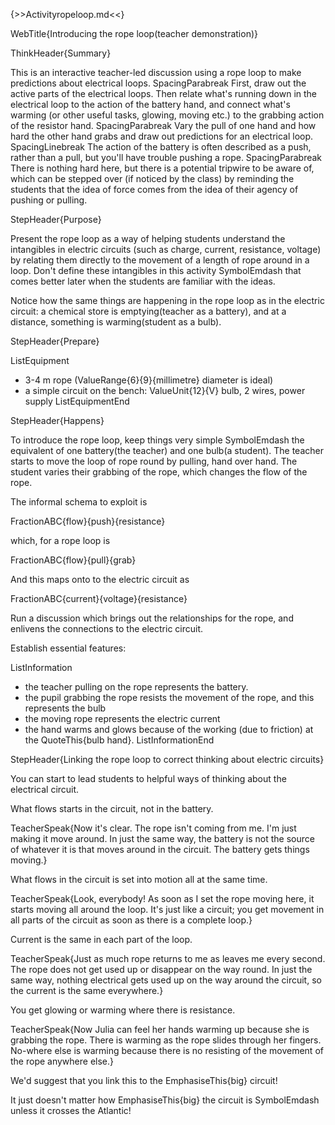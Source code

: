 {>>Activityropeloop.md<<}

WebTitle{Introducing the rope loop(teacher demonstration)}

ThinkHeader{Summary}

This is an interactive teacher-led discussion using a rope loop to make predictions about electrical loops. SpacingParabreak First, draw out the active parts of the electrical loops. Then relate what's running down in the electrical loop to the action of the battery hand, and connect what's warming (or other useful tasks, glowing, moving etc.) to the grabbing action of the resistor hand. SpacingParabreak Vary the pull of one hand and how hard the other hand grabs and draw out predictions for an electrical loop. SpacingLinebreak The action of the battery is often described as a push, rather than a pull, but you'll have trouble pushing a rope. SpacingParabreak There is nothing hard here, but there is a potential tripwire to be aware of, which can be stepped over (if noticed by the class) by reminding the students that the idea of force comes from the idea of their agency of pushing or pulling.

StepHeader{Purpose}

Present the rope loop as a way of helping students understand the intangibles in electric circuits (such as charge, current, resistance, voltage) by relating them directly to the movement of a length of rope around in a loop. Don't define these intangibles in this activity SymbolEmdash that comes better later when the students are familiar with the ideas.

Notice how the same things are happening in the rope loop as in the electric circuit: a chemical store is emptying(teacher as a battery), and at a distance, something is warming(student as a bulb).

StepHeader{Prepare}

ListEquipment
- 3-4 m rope (ValueRange{6}{9}{millimetre} diameter is ideal)
- a simple circuit on the bench: ValueUnit{12}{V} bulb, 2 wires, power supply
ListEquipmentEnd

StepHeader{Happens}

To introduce the rope loop, keep things very simple SymbolEmdash the equivalent of one battery(the teacher) and one bulb(a student). The teacher starts to move the loop of rope round by pulling, hand over hand.
The student varies their grabbing of the rope, which changes the flow of the rope.

The informal schema to exploit is

FractionABC{flow}{push}{resistance}

which, for a rope loop is

FractionABC{flow}{pull}{grab}

And this maps onto to the electric circuit as

FractionABC{current}{voltage}{resistance}

Run a discussion which brings out the relationships for the rope, and enlivens the connections to the electric circuit.

Establish essential features:

ListInformation
- the teacher pulling on the rope represents the battery.
- the pupil grabbing the rope resists the movement of the rope, and this represents the bulb
- the moving rope represents the electric current
- the hand warms and glows because of the working (due to friction) at the QuoteThis{bulb hand}.
ListInformationEnd

StepHeader{Linking the rope loop to correct thinking about electric circuits}

You can start to lead students to helpful ways of thinking about the electrical circuit.

What flows starts in the circuit, not in the battery.

TeacherSpeak{Now it's clear. The rope isn't coming from me. I'm just making it move around. In just the same way, the battery is not the source of whatever it is that moves around in the circuit. The battery gets things moving.}

What flows in the circuit is set into motion all at the same time.

TeacherSpeak{Look, everybody! As soon as I set the rope moving here, it starts moving all around the loop. It's just like a circuit; you get movement in all parts of the circuit as soon as there is a complete loop.}

Current is the same in each part of the loop.

TeacherSpeak{Just as much rope returns to me as leaves me every second. The rope does not get used up or disappear on the way round. In just the same way, nothing electrical gets used up on the way around the circuit, so the current is the same everywhere.}

You get glowing or warming where there is resistance.

TeacherSpeak{Now Julia can feel her hands warming up because she is grabbing the rope. There is warming as the rope slides through her fingers. No-where else is warming because there is no resisting of the movement of the rope anywhere else.}

We'd suggest that you link this to the EmphasiseThis{big} circuit!

It just doesn't matter how EmphasiseThis{big} the circuit is SymbolEmdash unless it crosses the Atlantic!
